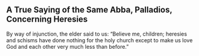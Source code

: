 ## A True Saying of the Same Abba, Palladios, Concerning Heresies

By way of injunction, the elder said to us: “Believe me, children; heresies and schisms have done nothing for the holy church except to make us love God and each other very much less than before.”
